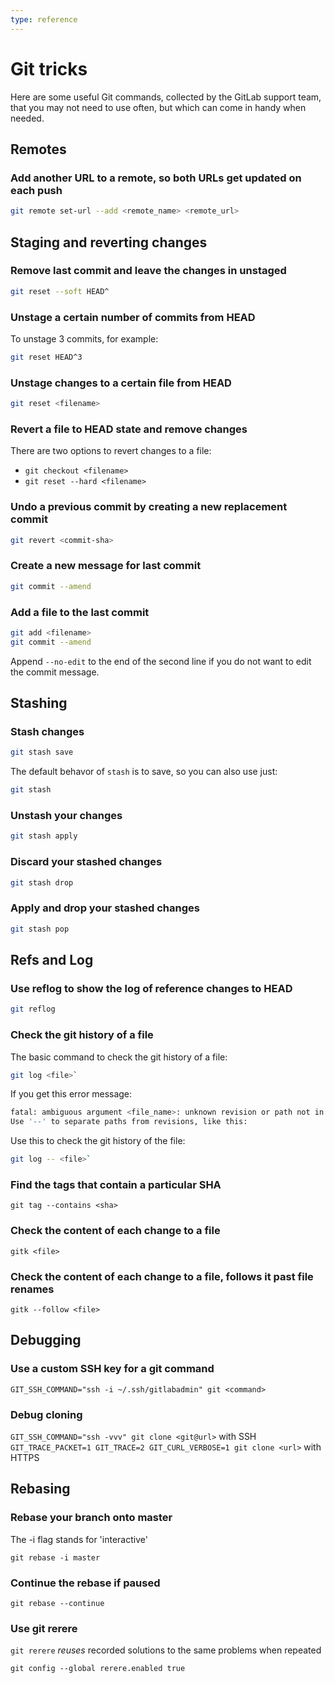 ```yaml
---
type: reference
---
```


# Git tricks

Here are some useful Git commands, collected by the GitLab support team, that you
may not need to use often, but which can come in handy when needed.

## Remotes

### Add another URL to a remote, so both URLs get updated on each push

```sh
git remote set-url --add <remote_name> <remote_url>
```

## Staging and reverting changes

### Remove last commit and leave the changes in unstaged

```sh
git reset --soft HEAD^
```

### Unstage a certain number of commits from HEAD

To unstage 3 commits, for example:

```sh
git reset HEAD^3
```

### Unstage changes to a certain file from HEAD

```sh
git reset <filename>
```

### Revert a file to HEAD state and remove changes

There are two options to revert changes to a file:

- `git checkout <filename>`
- `git reset --hard <filename>`

### Undo a previous commit by creating a new replacement commit

```sh
git revert <commit-sha>
```

### Create a new message for last commit

```sh
git commit --amend
```

### Add a file to the last commit

```sh
git add <filename>
git commit --amend
```

Append `--no-edit` to the end of the second line if you do not want to edit the commit
message.

## Stashing

### Stash changes

```sh
git stash save
```

The default behavor of `stash` is to save, so you can also use just:

```sh
git stash
```

### Unstash your changes

```sh
git stash apply
```

### Discard your stashed changes

```sh
git stash drop
```

### Apply and drop your stashed changes

```sh
git stash pop
```

## Refs and Log

### Use reflog to show the log of reference changes to HEAD

```sh
git reflog
```

### Check the git history of a file

The basic command to check the git history of a file:

```sh
git log <file>`
```

If you get this error message:

```sh
fatal: ambiguous argument <file_name>: unknown revision or path not in the working tree.
Use '--' to separate paths from revisions, like this:
```

Use this to check the git history of the file:

```sh
git log -- <file>`
```

### Find the tags that contain a particular SHA

`git tag --contains <sha>`

### Check the content of each change to a file

`gitk <file>`

### Check the content of each change to a file, follows it past file renames

`gitk --follow <file>`

## Debugging

### Use a custom SSH key for a git command

`GIT_SSH_COMMAND="ssh -i ~/.ssh/gitlabadmin" git <command>`

### Debug cloning

`GIT_SSH_COMMAND="ssh -vvv" git clone <git@url>` with SSH  
`GIT_TRACE_PACKET=1 GIT_TRACE=2 GIT_CURL_VERBOSE=1 git clone <url>` with HTTPS

## Rebasing

### Rebase your branch onto master

The -i flag stands for 'interactive'

`git rebase -i master`

### Continue the rebase if paused

`git rebase --continue`

### Use git rerere

`git rerere` _reuses_ recorded solutions to the same problems when repeated

`git config --global rerere.enabled true`

<!-- ## Troubleshooting

Include any troubleshooting steps that you can foresee. If you know beforehand what issues
one might have when setting this up, or when something is changed, or on upgrading, it's
important to describe those, too. Think of things that may go wrong and include them here.
This is important to minimize requests for support, and to avoid doc comments with
questions that you know someone might ask.

Each scenario can be a third-level heading, e.g. `### Getting error message X`.
If you have none to add when creating a doc, leave this section in place
but commented out to help encourage others to add to it in the future. -->
